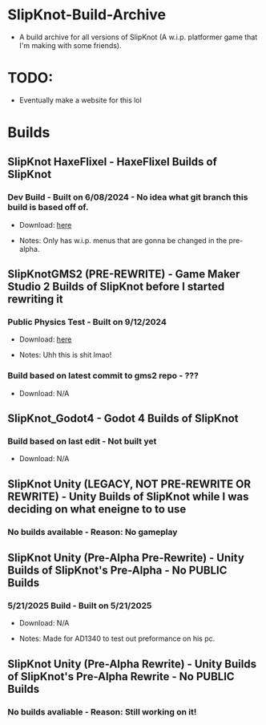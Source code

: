 # SlipKnot-Build-Archive

* A build archive for all versions of SlipKnot (A w.i.p. platformer game that I'm making with some friends).

# TODO:

* Eventually make a website for this lol

# Builds

## SlipKnot HaxeFlixel - HaxeFlixel Builds of SlipKnot

###  Dev Build - Built on 6/08/2024 - No idea what git branch this build is based off of.

- Download: [here](https://github.com/koishiGH/SlipKnot-Build-Archive/raw/refs/heads/main/HaxeFlixelBuilds/SlipKnot_DevBuild.zip)

- Notes: Only has w.i.p. menus that are gonna be changed in the pre-alpha.

## SlipKnotGMS2 (PRE-REWRITE) - Game Maker Studio 2 Builds of SlipKnot before I started rewriting it

### Public Physics Test - Built on 9/12/2024 

- Download: [here](https://github.com/koishiGH/SlipKnot-Build-Archive/raw/refs/heads/main/GameMakerStudio2Builds/SlipKnotGMS2-PubPhysicsTest.zip)

- Notes: Uhh this is shit lmao!

### Build based on latest commit to gms2 repo - ??? 

- Download: N/A

## SlipKnot_Godot4 - Godot 4 Builds of SlipKnot

### Build based on last edit - Not built yet

- Download: N/A

## SlipKnot Unity (LEGACY, NOT PRE-REWRITE OR REWRITE) - Unity Builds of SlipKnot while I was deciding on what eneigne to to use

### No builds available - Reason: No gameplay

## SlipKnot Unity (Pre-Alpha Pre-Rewrite) - Unity Builds of SlipKnot's Pre-Alpha - No **PUBLIC** Builds

### 5/21/2025 Build - Built on 5/21/2025

- Download: N/A

- Notes: Made for AD1340 to test out preformance on his pc.

## SlipKnot Unity (Pre-Alpha Rewrite) - Unity Builds of SlipKnot's Pre-Alpha Rewrite - No **PUBLIC** Builds

### No builds avaliable - Reason: Still working on it!
